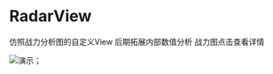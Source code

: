 # RadarView
仿照战力分析图的自定义View
后期拓展内部数值分析
战力图点击查看详情

![演示](https://github.com/liangweihao/RadarView/blob/master/QQ20171020-103059-HD.gif?raw=true)；
